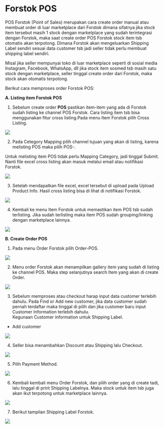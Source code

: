 # Forstok POS

POS Forstok \(Point of Sales\) merupakan cara create order manual atau membuat order di luar marketplace dari Forstok dimana sifatnya jika stock item tersebut masih 1 stock dengan marketplace yang sudah terintegrasi dengan Forstok, maka saat create order POS Forstok stock item tsb otomatis akan terpotong. Dimana Forstok akan mengeluarkan Shipping Label sendiri sesuai data customer tsb jadi seller tidak perlu membuat shipping label sendiri.

Misal jika seller mempunyai toko di luar marketplace seperti di sosial media  Instagram, Facebook, WhatsApp, dll jika stock item sosmed tsb masih satu stock dengan marketplace, seller tinggal create order dari Forstok, maka stock akan otomatis terpotong.

Berikut cara memproses order Forstok POS:

**A. Listing item Forstok POS**

1. Sebelum create order **POS** pastikan item-item yang ada di Forstok sudah listing ke channel POS Forstok. Cara listing item tsb bisa menggunakan fitur cross listing.Pada menu Item Forstok pilih Cross Listing.

![](https://s3.amazonaws.com/cdn.freshdesk.com/data/helpdesk/attachments/production/48031926692/original/UuzhNV62KwdbRd47GPiKWr-buKft_IFSgw.png?1584082946)

2. Pada Cetegory Mapping pilih channel tujuan yang akan di listing, karena melisting POS maka pilih POS-.

Untuk melisting item POS tidak perlu Mapping Category, jadi tinggal Submit. Nanti file excel cross listing akan masuk melalui email atau notifikasi Forstok.

![](https://s3.amazonaws.com/cdn.freshdesk.com/data/helpdesk/attachments/production/48031926848/original/Vb4DCByj-MZx64w4I6-f544OMsmcoJTqnA.png?1584083036)

3. Setelah mendapatkan file excel, excel tersebut di upload pada Upload Product Info. Hasil cross listing bisa di lihat di notifikasi Forstok.

![](https://s3.amazonaws.com/cdn.freshdesk.com/data/helpdesk/attachments/production/48031926677/original/i6jC7FineztRExhEVm8PqriMjhuh2terbg.png?1584082943)

4. Kembali ke menu Item Forstok untuk memastikan item POS tsb sudah terlisting. Jika sudah terlisting maka item POS sudah grouping/linking dengan marketplace lainnya.

![](https://s3.amazonaws.com/cdn.freshdesk.com/data/helpdesk/attachments/production/48031926685/original/CsAgMwAGQpwoOxGur1jxcmdujyEyx2NEyA.png?1584082945)

**B. Create Order POS**

1. Pada menu Order Forstok pilih Order-POS.

![](https://s3.amazonaws.com/cdn.freshdesk.com/data/helpdesk/attachments/production/48031926682/original/cbVhrNtbpg0BbqT9gns2h3bvXR_vozp2wQ.png?1584082944)

2. Menu order Forstok akan menampilkan gallery item yang sudah di listing ke channel POS. Maka step selanjutnya search Item yang akan di create Order.

![](https://s3.amazonaws.com/cdn.freshdesk.com/data/helpdesk/attachments/production/48031926686/original/I82jPzgJIpvK05Bbt-SPbmCb8gXHwxBH3A.png?1584082945)

3. Sebelum memproses atau checkout harap input data customer terlebih dahulu. Pada Find or Add new customer, jika data customer sudah pernah terdaftar maka tinggal di pilih dan jika customer baru input Customer Information terlebih dahulu.  
Kegunaan Customer information untuk Shipping Label.

* Add customer

![](https://s3.amazonaws.com/cdn.freshdesk.com/data/helpdesk/attachments/production/48031926694/original/Psj63ErjvfTTMyTMWqxNU2nJ0Oe32k1_Lw.png?1584082947)

4. Seller bisa menambahkan Discount atau Shipping lalu Checkout.

![](https://s3.amazonaws.com/cdn.freshdesk.com/data/helpdesk/attachments/production/48031926695/original/utW_49uTcauYFLWvUnwTJuKt4LTKrsVavg.png?1584082948)

5. Pilih Payment Method.

![](https://s3.amazonaws.com/cdn.freshdesk.com/data/helpdesk/attachments/production/48031926687/original/D32wXmSBFLiUYd9xeCIBSanrb4t_yifHWA.png?1584082946)

6. Kembali kembali menu Order Forstok, dan pilih order yang di create tadi, lalu tinggal di print Shipping Labelnya. Maka stock untuk item tsb juga akan ikut terpotong untuk marketplace lainnya.

![](https://s3.amazonaws.com/cdn.freshdesk.com/data/helpdesk/attachments/production/48031926690/original/f1AP8JW_pwPUCuboTwYucy0E8_hOR37JgQ.png?1584082946)

7. Berikut tampilan Shipping Label Forstok.

![](https://s3.amazonaws.com/cdn.freshdesk.com/data/helpdesk/attachments/production/48031926693/original/XvKeqOwv4jNGZIoAzX5aayhol1ifjJUI9Q.png?1584082947)

